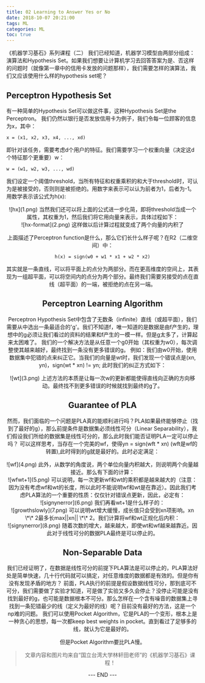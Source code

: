 ```yaml
---
title: 02 Learning to Answer Yes or No
date: 2018-10-07 20:21:00
tags: ML
categories: ML
toc: true
---
```


《机器学习基石》系列课程（二）
我们已经知道，机器学习模型由两部分组成：演算法和Hypothesis Set。如果我们想要让计算机学习去回答答案为是、否这样的问题时（就像第一章中的信用卡发放的问题那样），我们需要怎样的演算法，我们又应该使用什么样的hypothesis set呢？
<!-- more -->

## Perceptron Hypothesis Set
有一种简单的Hypothesis Set可以做这件事，这种Hypothesis Set是the Perceptron。
我们仍然以银行是否发放信用卡为例子，我们令每一位顾客的信息为x，其中：
```
x = (x1, x2, x3, x4, ..., xd)
```
即针对该任务，需要考虑d个用户的特征。我们需要学习一个权重向量（决定这d个特征那个更重要）w：
```
w = (w1, w2, w3, ..., wd)
```
我们设定一个阈值threshold，当所有特征和权重乘积的和大于threshold时，可认为是被接受的，否则则是被拒绝的。用数字来表示可以认为前者为1，后者为-1。用数学表示该公式为h(x):
<div align=center>![hx](1.png)
当然我们还可以将上面的公式进一步化简，即将threshold当成一个属性，其权重为1，然后我们将它用向量来表示，具体过程如下：
<div align=center>![hx-format](2.png)
这样做以后计算过程就变成了两个向量的内积了

上面描述了Perceptron function是什么，那么它们长什么样子呢？在R2（二维空间）中：
```
h(x) = sign(w0 + w1 * x1 + w2 * x2)
```
其实就是一条直线，可以将平面上的点分为两部分。而在更高维度的空间上，其表现为一组超平面，可以将空间内的点分为两个部分。最终我们需要另接受的点在直线（超平面）的一端，被拒绝的点在另一端。

## Perceptron Learning Algorithm
Perceptron Hypothesis Set中包含了无数条（infinite）直线（或超平面），我们需要从中选出一条最适合的'g'。我们不知道f，唯一知道的是数据是由f产生的，理想中的g必须让我们看过的资料的结果和f产生的一模一样。但是g太多了，计算起来太困难了。
我们的一个解决方法是从任意一个g0开始（其权重为w0），每次调整使其越来越好，最终找到一条没有更多错误的g。
例如：我们由w0开始，使用数据集中犯错的点来纠正它。当我们的向量是wt时，我们发现一个错误点是(xn, yn)，sign(wt \* xn) != yn; 此时我们的纠正方式如下：
<div align=center>![wt](3.png)
上述方法的本质是让每一次w的更新都能使得直线向正确的方向移动。最终找不到更多错误的时候就找到最终的g了。

## Guarantee of PLA
然而，我们面临的一个问题是PLA真的能顺利进行吗？PLA如果最终能够停止（找到了最好的g），那么前提条件是数据集必须线性可分（Linear Separability），我们假设我们所给的数据集是线性可分的，那么此时我们能否证明PLA一定可以停止吗？
可以这样思考，当存在一个完美的wf，使得yn = sign(wft \* xn) (wft是wf的转置),此时得到的g就是最好的。此时必定满足：
<div align=center>![wf](4.png)
此外，从数学的角度说，两个单位向量内积越大，则说明两个向量越接近。那么有下面的计算：
<div align=center>![wfwt+1](5.png)
可以说明，每一次更新wf和wt的乘积都是越来越大的（注意：因为没有考虑wf和wt的长度，所以此时不能说明wf和wt是在靠近）。因此我们考虑PLA算法的一个重要的性质：仅仅针对错误点更新，因此，必定有：
<div align=center>![signynerror](6.png)
我们再看wt+1是什么样子的：
<div align=center>![growthslowly](7.png)
可以说明wt增大缓慢，成长值只会受到xn项影响。xn \*\* 2最多长max||xn|| \*\* 2。我们计算将wf和wt正规化后内积：
<div align=center>![signynerror](8.png)
随着次数的增大，越来越大，即使wt和wf越来越靠近。因此对于线性可分的数据PLA最终是可以停止的。

## Non-Separable Data
我们已经证明了，在数据是线性可分的前提下PLA算法是可以停止的，PLA算法好处是简单快速，几十行代码就可以搞定，对任意维度的数据都是有效的。但是你有没有发现矛盾的地方？
前面，PLA执行的前提是假设数据线性可分，那到底可不可分，我们需要做了实验才知道，可是做了实验又多久会停止？没停止可能是没有找到最好的g，也可能是数据根本不可分。那么怎样在一个含有噪音的数据集上寻找到一条犯错最少的线（定义为最好的线）呢？目前没有最好的方法，这是一个np难的问题。
我们可以使用Pocket Algorithm，它是PLA的一个变形，根本上是一种贪心的思想，每一次都keep best weights in pocket。直到看过了足够多的线，就认为它是最好的。

但是Pocket Algorithm要比PLA慢。

> 文章内容和图片均来自“国立台湾大学林轩田老师”的《机器学习基石》课程！

--- END --- 
